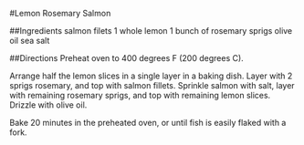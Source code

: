 #Lemon Rosemary Salmon

##Ingredients
salmon filets
1 whole lemon
1 bunch of rosemary sprigs
olive oil
sea salt

##Directions
Preheat oven to 400 degrees F (200 degrees C).

Arrange half the lemon slices in a single layer in a baking dish. Layer with 2 sprigs rosemary, and top with salmon fillets. Sprinkle salmon with salt, layer with remaining rosemary sprigs, and top with remaining lemon slices. Drizzle with olive oil.

Bake 20 minutes in the preheated oven, or until fish is easily flaked with a fork.

